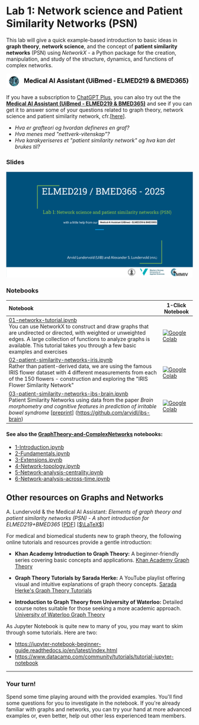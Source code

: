 # Lab 1: Network science and Patient Similarity Networks (PSN)

This lab will give a quick example-based introduction to basic ideas in **graph theory**, **network science**, and the concept of **patient similarity networks** (PSN) using *NetworkX* - a Python package for the creation, manipulation, and study of the structure, dynamics, and functions of complex networks.


<img src="../assets/GPT-MedAI.png" width="500"><br>

If you have a subscription to [ChatGPT Plus](https://openai.com/blog/chatgpt-plus), you can also try out the the [**Medical AI Assistant (UiBmed - ELMED219 & BMED365)**](https://chat.openai.com/g/g-d90dfN17H-medical-ai-assistant-uibmed-elmed219-bmed365) and see if you can get it to answer some of your questions related to graph theory, network science and patient similarity network, cfr.[[here](./assets/ELMED219_BMED365_2024_PSN.pdf)].

- _Hva er grafteori og hvordan defineres en graf?_
- _Hva menes med "nettverk-vitenskap"?_
- _Hva karakyeriseres et "patient similarity network" og hva kan det brukes til?_

  
### Slides


<a href="https://docs.google.com/presentation/d/e/2PACX-1vRvl54T7fBoOQaKCHOUcDDxuB4jDWyjw5tQMv3x5LYL7XVfB2hKGJZar1k3jrEUupYmQYOaMqyJ6MmF/pub?start=false&loop=false&delayms=3000"><img src="assets/Lab1-slide0.png"></a>



### Notebooks



| Notebook    |      1-Click Notebook     
|:----------|------|
|  [01-networkx-tutorial.ipynb](https://nbviewer.org/github/MMIV-ML/ELMED219-2025/blob/main/Lab1-NetworkSci-PSN/notebooks/01-networkx-tutorial.ipynb)  <br>You can use NetworkX to construct and draw graphs that are undirected or directed, with weighted or unweighted edges. A large collection of functions to analyze graphs is available. This tutorial takes you through a few basic examples and exercises | [![Google Colab](https://colab.research.google.com/assets/colab-badge.svg)](https://colab.research.google.com/github/MMIV-ML/ELMED219-2025/blob/main/Lab1-NetworkSci-PSN/notebooks/01-networkx-tutorial.ipynb)<br>
|  [02-patient-similarity-networks-iris.ipynb](https://nbviewer.org/github/MMIV-ML/ELMED219-2025/blob/main/Lab1-NetworkSci-PSN/notebooks/02-patient-similarity-networks-iris.ipynb)  <br>Rather than patient-derived data, we are using the famous  IRIS flower dataset with 4 different measurements from each of the 150 flowers - construction and exploring the "IRIS Flower Similarity Network" | [![Google Colab](https://colab.research.google.com/assets/colab-badge.svg)](https://colab.research.google.com/github/MMIV-ML/ELMED219-2025/blob/main/Lab1-NetworkSci-PSN/notebooks/02-patient-similarity-networks-iris.ipynb)<br>
|  [03-patient-similarity-networks-ibs-brain.ipynb](https://nbviewer.org/github/MMIV-ML/ELMED219-2025/blob/main/Lab1-NetworkSci-PSN/notebooks/03-patient-similarity-networks-ibs-brain.ipynb)  <br>Patient Similarity Networks using data from the paper _Brain morphometry and cognitive features in prediction of irritable bowel syndrome_ [[preprint](https://www.preprints.org/manuscript/202412.2149/v1)] (https://github.com/arvidl/ibs-brain)| [![Google Colab](https://colab.research.google.com/assets/colab-badge.svg)](https://colab.research.google.com/github/MMIV-ML/ELMED219-2025/blob/main/Lab1-NetworkSci-PSN/notebooks/03-patient-similarity-networks-ibs-brain.ipynb)<br>

</p>

#### See also the [GraphTheory-and-ComplexNetworks](./GraphTheory-and-ComplexNetworks/README.md) notebooks:
- [1-Introduction.ipynb](./GraphTheory-and-ComplexNetworks/notebooks/1-Introduction.ipynb)
- [2-Fundamentals.ipynb](./GraphTheory-and-ComplexNetworks/notebooks/2-Fundamentals.ipynb) 
- [3-Extensions.ipynb](./GraphTheory-and-ComplexNetworks/notebooks/3-Extensions.ipynb) 
- [4-Network-topology.ipynb](./GraphTheory-and-ComplexNetworks/notebooks/4-Network-topology.ipynb) 
- [5-Network-analysis-centrality.ipynb](./GraphTheory-and-ComplexNetworks/notebooks/5-Network-analysis-centrality.ipynb) 
- [6-Network-analysis-across-time.ipynb](./GraphTheory-and-ComplexNetworks/notebooks/6-Network-analysis-across-time.ipynb) 






## Other resources on Graphs and Networks
A. Lundervold \& the Medical AI Assistant: _Elements of graph theory and patient similarity networks (PSN) - A short introduction for ELMED219+BMED365_ [[PDF](./assets/ELMED219_BMED365_2024_PSN.pdf)] [[$\LaTeX$](https://www.overleaf.com/read/pccnktqbnswg#4f47e2)]

For medical and biomedical students new to graph theory, the following online tutorials and resources provide a gentle introduction:

- **Khan Academy Introduction to Graph Theory:** A beginner-friendly series covering basic concepts and applications. [Khan Academy Graph Theory](https://www.khanacademy.org/computing/computer-science/algorithms/graph-representation/a/describing-graphs)
    
- **Graph Theory Tutorials by Sarada Herke:** A YouTube playlist offering visual and intuitive explanations of graph theory concepts. [Sarada Herke's Graph Theory Tutorials](https://www.youtube.com/playlist?list=PLoJC20gNfC2gmT_5WgwYwGMvgCjYVsIQg)
    
- **Introduction to Graph Theory from University of Waterloo:** Detailed course notes suitable for those seeking a more academic approach. [University of Waterloo Graph Theory](https://www.cemc.uwaterloo.ca/events/mathcircles/2016-17/Winter/Senior_Mar22.pdf)


As Jupyter Notebook is quite new to many of you, you may want to skim through some tutorials. Here are two: 
* https://jupyter-notebook-beginner-guide.readthedocs.io/en/latest/index.html
* https://www.datacamp.com/community/tutorials/tutorial-jupyter-notebook
<!-- Here's a short extra video that goes through a very similar notebook to the one we use in this lab: https://www.youtube.com/watch?v=OhxUgFNnj1U. You may want to watch this as well. -->

<hr>

### Your turn! 

Spend some time playing around with the provided examples. You'll find some questions for you to investigate in the notebook. If you're already familiar with graphs and networks, you can try your hand at more advanced examples or, even better, help out other less experienced team members. 
